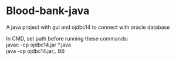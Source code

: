# Blood-bank-java
A java project with gui and ojdbc14 to connect with oracle database  
  
In CMD, set path before running these commands:  
javac -cp ojdbc14.jar *.java  
java -cp ojdbc14.jar;. BB  
